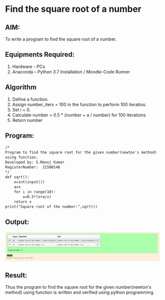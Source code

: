 # Find the square root of a number

## AIM:
To write a program to find the square root of a number.

## Equipments Required:
1. Hardware – PCs
2. Anaconda – Python 3.7 Installation / Moodle-Code Runner

## Algorithm
1. Define a function.
2. Assign number_iters = 100 in the function to perform 100 iteratios.
3. Set i = 0.
4. Calculate  number = 0.5 * (number + a / number) for 100 iterations.
5. Return number

## Program:
```
/*
Program to find the square root for the given number(newton's method) using function.
Developed by: S.Manoj Kumar
RegisterNumber:  21500146
*/
def sqrt():
    x=int(input())
    a=x
    for i in range(10):
        x=0.5*(x+a/x)
    return x
print("Square root of the number:",sqrt())
```

## Output:
![gcd of two number](./squareroot.png)


## Result:
Thus the program to find the square root for the given number(newton's method) using function is written and verified using python programming.
